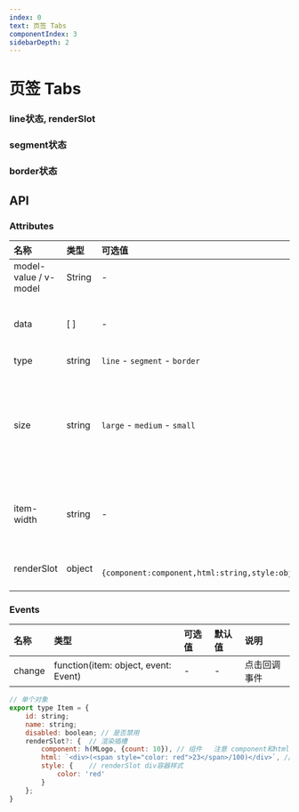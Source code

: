 ```yaml
---
index: 0
text: 页签 Tabs
componentIndex: 3
sidebarDepth: 2
---
```


# 页签 Tabs

### line状态, renderSlot

<demo src="./test/line.vue" langue="vue"  title="Demo演示" desc="type为line状态下显示">
</demo>

### segment状态

<demo src="./test/segment.vue" langue="vue"  title="Demo演示" desc="type为segment状态下显示">
</demo>

### border状态

<demo src="./test/border.vue" langue="vue"  title="Demo演示" desc="type为border状态下显示">
</demo>

## API

### Attributes

| 名称                    | 类型     | 可选值                                               | 默认值    | 说明                                   |
|:----------------------|:-------|:--------------------------------------------------|:-------|:-------------------------------------|
| model-value / v-model | String | -                                                 | -      | 选中的对象ID                              |
| data                  | [ ]    | -                                                 | [ ]    | 选项集合 详细解释如下                          |
| type                  | string | `line` - `segment` - `border`                     | line   | 类型                                   |
| size                  | string | `large` - `medium` - `small`                      | medium | tabs大小，line模式下只有`large` - `medium`可选 |
| item-width            | string | -                                                 | -      | 每一个tabs-item的width设置                 |
| renderSlot            | object | ` {component:component,html:string,style:object}` | -      | item中的插槽渲染                           |

### Events

| 名称     | 类型                                   | 可选值 | 默认值 | 说明     |
|:-------|:-------------------------------------|:----|:----|:-------|
| change | function(item: object, event: Event) | -   | -   | 点击回调事件 |

``` javascript
// 单个对象
export type Item = {
    id: string;
    name: string;
    disabled: boolean; // 是否禁用
    renderSlot?: {  // 渲染插槽 
        component: h(MLogo, {count: 10}), // 组件   注意 component和html同时存在时，优先使用component
        html: `<div>(<span style="color: red">23</span>/100)</div>`, // html
        style: {    // renderSlot div容器样式
            color: 'red'
        }
    }; 
}
```
